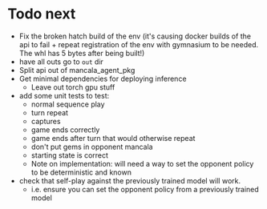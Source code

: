 # Todo next

* Fix the broken hatch build of the env (it's causing docker builds of the api to fail + repeat
  registration of the env with gymnasium to be needed. The whl has 5 bytes after being built!)
* have all outs go to `out` dir
* Split api out of mancala_agent_pkg
* Get minimal dependencies for deploying inference
    - Leave out torch gpu stuff
* add some unit tests to test:
    - normal sequence play
    - turn repeat
    - captures
    - game ends correctly
    - game ends after turn that would otherwise repeat
    - don't put gems in opponent mancala
    - starting state is correct
    - Note on implementation: will need a way to set the opponent policy to be deterministic and known
* check that self-play against the previously trained model will work.
    - i.e. ensure you can set the opponent policy from a previously trained model
